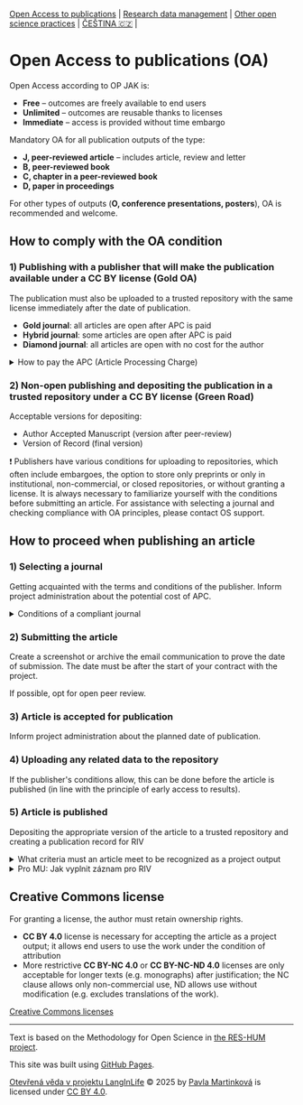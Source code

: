 [Open Access to publications](/osprinciples/open-access-en) | [Research data management](/osprinciples/sprava-dat-en) | [Other open science practices](/osprinciples/dalsi-postupy-en) | [ČEŠTINA 🇨🇿](/osprinciples/open-access) |

# Open Access to publications (OA)

Open Access according to OP JAK is: 
- **Free** – outcomes are freely available to end users
- **Unlimited** – outcomes are reusable thanks to licenses 
- **Immediate** – access is provided without time embargo

Mandatory OA for all publication outputs of the type: 
- **J, peer-reviewed article** – includes article, review and letter 
- **B, peer-reviewed book**
- **C, chapter in a peer-reviewed book**
- **D, paper in proceedings**

For other types of outputs (**O, conference presentations, posters**), OA is recommended and welcome.

## How to comply with the OA condition

### 1) Publishing with a publisher that will make the publication available under a CC BY license (Gold OA)
The publication must also be uploaded to a trusted repository with the same license immediately after the date of publication.

- **Gold journal**: all articles are open after APC is paid 
- **Hybrid journal**: some articles are open after APC is paid 
- **Diamond journal**: all articles are open with no cost for the author 

<details markdown="1">
  <summary>How to pay the APC (Article Processing Charge)</summary> 

  The fees for opening an article are around EUR 3,000 (it can be much more) and project funds are allocated for this purpose. It is possible to take advantage of discounts thanks to agreements with publishers within the Czechelib project – [instructions for authors](https://www.czechelib.cz/en/442-instructions-for-authors).
- For MU: Limited-number tokens are not allocated to project publications; discounts and fee waivers are available.

</details>

### 2) Non-open publishing and depositing the publication in a trusted repository under a CC BY license (Green Road)

Acceptable versions for depositing: 
- Author Accepted Manuscript (version after peer-review)
- Version of Record (final version)

❗ Publishers have various conditions for uploading to repositories, which often include embargoes, the option to store only preprints or only in institutional, non-commercial, or closed repositories, or without granting a license. It is always necessary to familiarize yourself with the conditions before submitting an article. For assistance with selecting a journal and checking compliance with OA principles, please contact OS support. 

## How to proceed when publishing an article

### 1) Selecting a journal 
Getting acquainted with the terms and conditions of the publisher. Inform project administration about the potential cost of APC.

<details markdown="1">
  <summary>Conditions of a compliant journal</summary> 

 - Publisher's terms and conditions allow the author to retain copyright ownership.
 - The article will be published with a CC BY 4.0 license (in case of Gold, Hybrid or Diamond journal).
 - Publisher allows for the Author Accepted Manuscript or the final version of the article to be deposited in a repository under a CC BY 4.0 license immediately after publication (no embargo period).

</details>

### 2) Submitting the article 
Create a screenshot or archive the email communication to prove the date of submission. The date must be after the start of your contract with the project.

If possible, opt for open peer review.

### 3) Article is accepted for publication
Inform project administration about the planned date of publication.

### 4) Uploading any related data to the repository 
If the publisher's conditions allow, this can be done before the article is published (in line with the principle of early access to results).

### 5) Article is published 
Depositing the appropriate version of the article to a trusted repository and creating a publication record for RIV 

<details markdown="1">
<summary>What criteria must an article meet to be recognized as a project output</summary> 
  
 - Was verifiably produced within the project – submission to a journal after the project has started and author has signed the contract.
 - DOI is assigned.
 - The version after peer review or the final version is uploaded to a trusted repository under a CC BY 4.0 license – this applies to both green and gold OA.
 - Underlying data are published and linked to the article by metadata.
 - Meets the criteria for inclusion in RIV (Czech register of scientific outcomes) as an expected outcome and will be submitted on behalf of the institution.
 - Contains project acknowledgement.
    - This work was supported by the European Regional Development Fund project “ A lifetime with language: the nature and ontogeny of linguistic communication (LangInLife) ” (reg. no.: CZ.02.01.01/00/23_025/0008726).

</details>

<details markdown="1">
<summary>Pro MU: Jak vyplnit záznam pro RIV</summary>

When creating a publication record in the [IS Publications app](https://is.muni.cz/auth/publikace/?lang=en) it is necessary to enter two codes in the relevant sections to ensure the correct attribution to the project: 
- CZ.02.01.01/00/23_025/0008726 as interní kód MU (not translated)
- EH23_025/0008726 as research and development project  
Other checkboxes remain unchecked, unless there is a combination of funding.

</details>

## Creative Commons license

For granting a license, the author must retain ownership rights.

- **CC BY 4.0** license is necessary for accepting the article as a project output; it allows end users to use the work under the condition of attribution  
- More restrictive **CC BY-NC 4.0** or **CC BY-NC-ND 4.0** licenses are only acceptable for longer texts (e.g. monographs) after justification; the NC clause allows only non-commercial use, ND allows use without modification (e.g. excludes translations of the work).

[Creative Commons licenses](https://creativecommons.org/share-your-work/cclicenses/)

---

Text is based on the Methodology for Open Science in [the RES-HUM project](https://reshum.muni.cz).

This site was built using [GitHub Pages](https://pages.github.com/).

[Otevřená věda v projektu LangInLife](https://pavla-martinkova.github.io/osprinciples/) © 2025 by [Pavla Martinková](https://github.com/pavla-martinkova) is licensed under [CC BY 4.0](https://creativecommons.org/licenses/by/4.0/).
